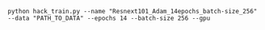 ```python hack_train.py --name "Resnext101_Adam_14epochs_batch-size_256" --data "PATH_TO_DATA" --epochs 14 --batch-size 256 --gpu```